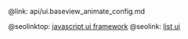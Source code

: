 @link: api/ui.baseview_animate_config.md

@seolinktop: [javascript ui framework](https://webix.com)
@seolink: [list ui](https://webix.com/widget/list/)